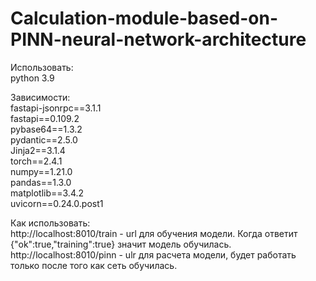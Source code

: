 # Calculation-module-based-on-PINN-neural-network-architecture

Использовать:<br />
python 3.9<br />

Зависимости:<br />
fastapi-jsonrpc==3.1.1<br />
fastapi==0.109.2<br />
pybase64==1.3.2<br />
pydantic==2.5.0<br />
Jinja2==3.1.4<br />
torch==2.4.1<br />
numpy==1.21.0<br />
pandas==1.3.0<br />
matplotlib==3.4.2<br />
uvicorn==0.24.0.post1<br />

Как использовать:<br />
http://localhost:8010/train - url для обучения модели. Когда ответит {"ok":true,"training":true} значит модель обучилась.<br />
http://localhost:8010/pinn - ulr для расчета модели, будет работать только после того как сеть обучилась.<br />